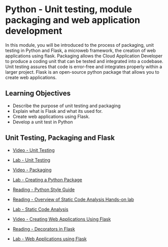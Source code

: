 # Python - Unit testing, module packaging and web application development

In this module, you will be introduced to the process of packaging, unit testing in Python and Flask, a microweb framework, the creation of web applications using flask. Packaging allows the Cloud Application Developer to produce a coding unit that can be tested and integrated into a codebase. Unit testing assures that code is error-free and integrates properly within a larger project. Flask is an open-source python package that allows you to create web applications.

## Learning Objectives

- Describe the purpose of unit testing and packaging
- Explain what is Flask and what its used for.
- Create web applications using Flask.
- Develop a unit test in Python

## Unit Testing, Packaging and Flask

- [Video - Unit Testing](https://www.coursera.org/learn/python-project-for-ai-application-development/lecture/ZKskP/unit-testing)

- [Lab - Unit Testing](./Labs/Hands-on%20Lab%20-%20Unit%20Testing.ipynb)

- [Video - Packaging](https://www.coursera.org/learn/python-project-for-ai-application-development/lecture/y9I9P/packaging)

- [Lab - Creating a Python Package](./Labs/Hands-on%20Lab%20-%20Creating%20a%20Python%20Package.ipynb)

- [Reading - Python Style Guide](https://cf-courses-data.s3.us.cloud-object-storage.appdomain.cloud/IBMDeveloperSkillsNetwork-PY0222EN-SkillsNetwork/labs/module_1/PythonStyleGuide.md.html?origin=www.coursera.org)

- [Reading - Overview of Static Code Analysis Hands-on lab](https://www.coursera.org/learn/python-project-for-ai-application-development/supplement/xaeSC/overview-of-static-code-analysis-hands-on-lab)

- [Lab - Static Code Analysis](./Labs/Hands-on%20Lab%20-%20Static%20Code%20Analysis.ipynb)

- [Video - Creating Web Applications Using Flask](https://www.coursera.org/learn/python-project-for-ai-application-development/lecture/QdaLa/creating-web-applications-using-flask)

- [Reading - Decorators in Flask](https://cf-courses-data.s3.us.cloud-object-storage.appdomain.cloud/IBMDeveloperSkillsNetwork-PY0222EN-SkillsNetwork/labs/module_1/Decorators_Flask.md.html?origin=www.coursera.org)

- [Lab - Web Applications using Flask](https://cf-courses-data.s3.us.cloud-object-storage.appdomain.cloud/IBMDeveloperSkillsNetwork-PY0222EN-SkillsNetwork/labs/module_1/WebApplicationUsingFlask.md.html)